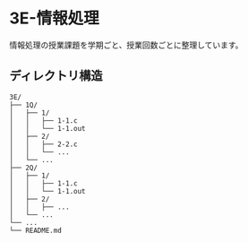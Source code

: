 # 3E-情報処理

情報処理の授業課題を学期ごと、授業回数ごとに整理しています。



## ディレクトリ構造

```
3E/
├── 1Q/
│   ├── 1/
│   │   ├── 1-1.c
│   │   └── 1-1.out
│   ├── 2/
│   │   ├── 2-2.c
│   │   └── ...
│   └── ...
├── 2Q/
│   ├── 1/
│   │   ├── 1-1.c
│   │   └── 1-1.out
│   ├── 2/
│   │   ├── ...
│   └── ...
└── ...
└── README.md
```
